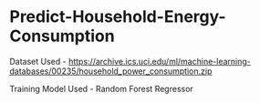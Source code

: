 # Predict-Household-Energy-Consumption

Dataset Used - https://archive.ics.uci.edu/ml/machine-learning-databases/00235/household_power_consumption.zip

Training Model Used - Random Forest Regressor
